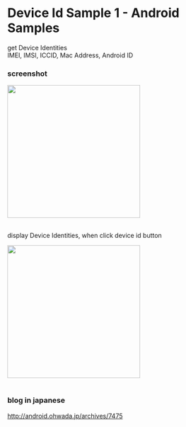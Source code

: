 Device Id Sample 1 - Android Samples
===============

get  Device Identities <br/>
IMEI, IMSI, ICCID, Mac Address, Android ID <br/>


### screenshot <br/>

<image src="https://raw.githubusercontent.com/ohwada/Android_Samples/master/DeviceIdSample1/screenshot/screenshot_device_id_main.png" width="300" /> <br/> <br/>

display  Device Identities, when click device id button <br/>

<image src="https://raw.githubusercontent.com/ohwada/Android_Samples/master/DeviceIdSample1/screenshot/screenshot_device_id_view.png" width="300" /> <br/> <br/>



### blog in japanese
http://android.ohwada.jp/archives/7475

